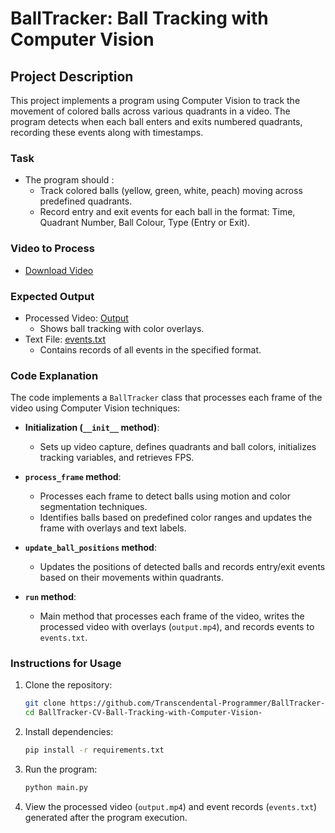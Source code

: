 # BallTracker: Ball Tracking with Computer Vision

## Project Description

This project implements a program using Computer Vision to track the movement of colored balls across various quadrants in a video. The program detects when each ball enters and exits numbered quadrants, recording these events along with timestamps.

### Task
- The program should :
  - Track colored balls (yellow, green, white, peach) moving across predefined quadrants.
  - Record entry and exit events for each ball in the format: Time, Quadrant Number, Ball Colour, Type (Entry or Exit).

### Video to Process
- [Download Video](https://drive.google.com/file/d/1goI3aHVE29Gko9lpTzgi_g3CZZPjJq8w/view?usp=sharing)

### Expected Output
- Processed Video: [Output](https://github.com/Transcendental-Programmer/BallTracker-CV-Ball-Tracking-with-Computer-Vision-/blob/main/output.mp4)
  - Shows ball tracking with color overlays.
- Text File: [events.txt](https://github.com/Transcendental-Programmer/BallTracker-CV-Ball-Tracking-with-Computer-Vision-/blob/main/events.txt)
  - Contains records of all events in the specified format.

### Code Explanation

The code implements a `BallTracker` class that processes each frame of the video using Computer Vision techniques:

- **Initialization (`__init__` method)**:
  - Sets up video capture, defines quadrants and ball colors, initializes tracking variables, and retrieves FPS.

- **`process_frame` method**:
  - Processes each frame to detect balls using motion and color segmentation techniques.
  - Identifies balls based on predefined color ranges and updates the frame with overlays and text labels.

- **`update_ball_positions` method**:
  - Updates the positions of detected balls and records entry/exit events based on their movements within quadrants.

- **`run` method**:
  - Main method that processes each frame of the video, writes the processed video with overlays (`output.mp4`), and records events to `events.txt`.

### Instructions for Usage

1. Clone the repository:
   ```bash
   git clone https://github.com/Transcendental-Programmer/BallTracker-CV-Ball-Tracking-with-Computer-Vision-.git
   cd BallTracker-CV-Ball-Tracking-with-Computer-Vision-
   ```

2. Install dependencies:
   ```bash
   pip install -r requirements.txt
   ```

3. Run the program:
   ```bash
   python main.py
   ```

4. View the processed video (`output.mp4`) and event records (`events.txt`) generated after the program execution.


